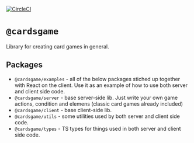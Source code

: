 [![CircleCI](https://circleci.com/gh/Zielak/cardsGame/tree/master.svg?style=svg&circle-token=0731ea14fca235ad0b3aaaa4484137faa81d8b47)](https://circleci.com/gh/Zielak/cardsGame/tree/master)

# `@cardsgame`

Library for creating card games in general.

## Packages

- `@cardsgame/examples` - all of the below packages stiched up together with React on the client. Use it as an example of how to use both server and client side code.
- `@cardsgame/server` - base server-side lib. Just write your own game actions, condition and elemens (classic card games already included)
- `@cardsgame/client` - base client-side lib.
- `@cardsgame/utils` - some utilities used by both server and client side code.
- `@cardsgame/types` - TS types for things used in both server and client side code.
